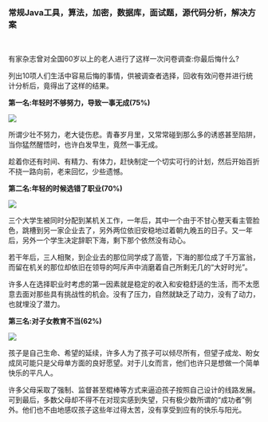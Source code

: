 ### 常规Java工具，算法，加密，数据库，面试题，源代码分析，解决方案
<br>

有家杂志曾对全国60岁以上的老人进行了这样一次问卷调查:你最后悔什么?

列出10项人们生活中容易后悔的事情，供被调查者选择，回收有效问卷并进行统计分析后，竟得出了这样的结果。

**第一名:年轻时不够努力，导致一事无成(75%)**

![](https://github.com/silence940109/Java/blob/master/image/desktop1.jpg)

所谓少壮不努力，老大徒伤悲。青春岁月里，又常常碰到那么多的诱惑甚至陷阱，当你猛然醒悟时，也许白发早生，竟然一事无成。

趁着你还有时间、有精力、有体力，赶快制定一个切实可行的计划，然后开始百折不挠一路向前，老来回忆，少些遗憾。

**第二名:年轻的时候选错了职业(70%)**

![](https://github.com/silence940109/Java/blob/master/image/desktop2.jpg)

三个大学生被同时分配到某机关工作，一年后，其中一个由于不甘心整天看主管脸色，跳槽到另一家企业去了，另外两位依旧安稳地过着朝九晚五的日子。又一年后，另外一个学生决定辞职下海，剩下那个依然没有动心。

若干年后，三人相聚，到企业去的那位同学成了高管，下海的那位成了千万富翁，而留在机关的那位却依旧在领导的呵斥声中消磨着自己所剩无几的“大好时光”。

许多人在选择职业时考虑的第一因素就是稳定的收入和安稳舒适的生活，而不太愿意去面对那些具有挑战性的机会。没有了压力，自然就缺乏了动力，没有了动力，也就埋没了潜力。

**第三名:对子女教育不当(62%)**

![](https://github.com/silence940109/Java/blob/master/image/desktop13.jpg)

孩子是自己生命、希望的延续，许多人为了孩子可以倾尽所有，但望子成龙、盼女成凤可能只是父母单方面的良好愿望。对于儿女而言，他们也许只是想做一个简单快乐的平凡人。

许多父母采取了强制、监督甚至棍棒等方式来逼迫孩子按照自己设计的线路发展。可到最后，多数父母却不得不在对现实感到失望，只有极少数所谓的“成功者”例外。他们也不由地感叹孩子这些年过得太苦，没有享受到应有的快乐与阳光。
